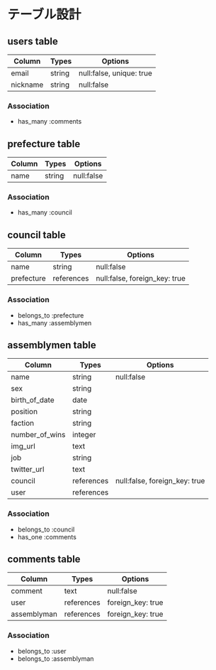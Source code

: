 # テーブル設計

## users table
|Column|Types|Options|
|-|-|-|
|email|string|null:false, unique: true|
|nickname|string|null:false|

### Association
- has_many :comments

## prefecture table
|Column|Types|Options|
|-|-|-|
|name|string|null:false|

### Association
- has_many :council

## council table
|Column|Types|Options|
|-|-|-|
|name|string|null:false|
|prefecture|references|null:false, foreign_key: true|

### Association
- belongs_to :prefecture
- has_many :assemblymen

## assemblymen table
|Column|Types|Options|
|-|-|-|
|name|string|null:false|
|sex|string||
|birth_of_date|date||
|position|string||
|faction|string||
|number_of_wins|integer||
|img_url|text||
|job|string||
|twitter_url|text||
|council|references|null:false, foreign_key: true|
|user|references||

### Association
- belongs_to :council
- has_one :comments

## comments table
|Column|Types|Options|
|-|-|-|
|comment|text|null:false|
|user|references|foreign_key: true|
|assemblyman|references|foreign_key: true|

### Association
- belongs_to :user
- belongs_to :assemblyman